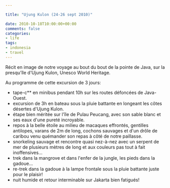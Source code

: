 ```yaml
---

title: "Ujung Kulon (24-26 sept 2010)"

date: 2010-10-18T10:00:00+00:00
comments: false
categories: 
- life
tags:
- indonesia
- travel 
---
```


Récit en image de notre voyage au bout du bout de la pointe de Java, sur la presqu'île d'Ujung Kulon, Unesco World Heritage.

Au programme de cette excursion de 3 jours:
-   tape-c\*\* en minibus pendant 10h sur les routes défoncées de
    Java-Ouest.
-   excursion de 3h en bateau sous la pluie battante en longeant les
    côtes désertes d'Ujung Kulon.
-   étape bien méritée sur l'île de Pulau Peucang, avec son sable blanc
    et ses eaux d'une pureté incroyable.
-   repos à la belle étoile au milieu de macaques effrontés, gentilles
    antilopes, varans de 2m de long, cochons sauvages et d'un drôle de
    caribou venu quémander son repas à côté de notre paillasse.
-   snorkeling sauvage et rencontre quasi nez-à-nez avec un serpent de
    mer de plusieurs mètres de long et aux couleurs pas tout à fait
    inoffensives...
-   trek dans la mangrove et dans l'enfer de la jungle, les pieds dans
    la gadoue...
-   re-trek dans la gadoue à la lampe frontale sous la pluie battante
    juste pour le plaisir!
-   nuit humide et retour interminable sur Jakarta bien fatigués!

